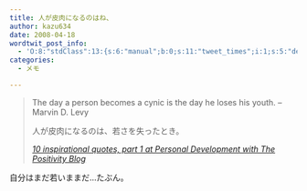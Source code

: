 ```yaml
---
title: 人が皮肉になるのはね、
author: kazu634
date: 2008-04-18
wordtwit_post_info:
  - 'O:8:"stdClass":13:{s:6:"manual";b:0;s:11:"tweet_times";i:1;s:5:"delay";i:0;s:7:"enabled";i:1;s:10:"separation";s:2:"60";s:7:"version";s:3:"3.7";s:14:"tweet_template";b:0;s:6:"status";i:2;s:6:"result";a:0:{}s:13:"tweet_counter";i:2;s:13:"tweet_log_ids";a:1:{i:0;i:3897;}s:9:"hash_tags";a:0:{}s:8:"accounts";a:1:{i:0;s:7:"kazu634";}}'
categories:
  - メモ

---
```

<div class="section">
<blockquote title="10 inspirational quotes, part 1 at Personal Development with The Positivity Blog" cite="http://www.positivityblog.com/index.php/2006/09/23/10-inspirational-quotes/">
<p>
      The day a person becomes a cynic is the day he loses his youth. &#8211; Marvin D. Levy
</p>
    
<p>
      人が皮肉になるのは、若さを失ったとき。
</p>
    
<p>
<cite><a href="http://www.positivityblog.com/index.php/2006/09/23/10-inspirational-quotes/" onclick="__gaTracker('send', 'event', 'outbound-article', 'http://www.positivityblog.com/index.php/2006/09/23/10-inspirational-quotes/', '10 inspirational quotes, part 1 at Personal Development with The Positivity Blog');" target="_blank">10 inspirational quotes, part 1 at Personal Development with The Positivity Blog</a></cite>
</p>
</blockquote>
  
<p>
    自分はまだ若いままだ…たぶん。
</p>
</div>
